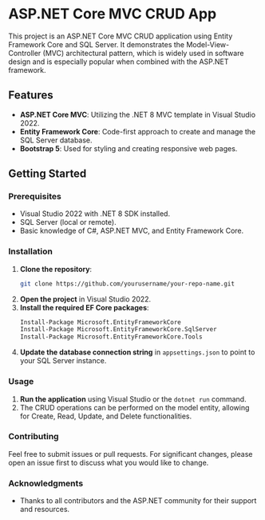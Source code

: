 # ASP.NET Core MVC CRUD App

This project is an ASP.NET Core MVC CRUD application using Entity Framework Core and SQL Server. It demonstrates the Model-View-Controller (MVC) architectural pattern, which is widely used in software design and is especially popular when combined with the ASP.NET framework.

## Features

- **ASP.NET Core MVC**: Utilizing the .NET 8 MVC template in Visual Studio 2022.
- **Entity Framework Core**: Code-first approach to create and manage the SQL Server database.
- **Bootstrap 5**: Used for styling and creating responsive web pages.

## Getting Started

### Prerequisites

- Visual Studio 2022 with .NET 8 SDK installed.
- SQL Server (local or remote).
- Basic knowledge of C#, ASP.NET MVC, and Entity Framework Core.

### Installation

1. **Clone the repository**:
   ```bash
   git clone https://github.com/yourusername/your-repo-name.git
   ```
2. **Open the project** in Visual Studio 2022.
3. **Install the required EF Core packages**:
   ```bash
   Install-Package Microsoft.EntityFrameworkCore
   Install-Package Microsoft.EntityFrameworkCore.SqlServer
   Install-Package Microsoft.EntityFrameworkCore.Tools
   ```
4. **Update the database connection string** in `appsettings.json` to point to your SQL Server instance.

### Usage

1. **Run the application** using Visual Studio or the `dotnet run` command.
2. The CRUD operations can be performed on the model entity, allowing for Create, Read, Update, and Delete functionalities.
   
### Contributing

Feel free to submit issues or pull requests. For significant changes, please open an issue first to discuss what you would like to change.

### Acknowledgments

- Thanks to all contributors and the ASP.NET community for their support and resources.
